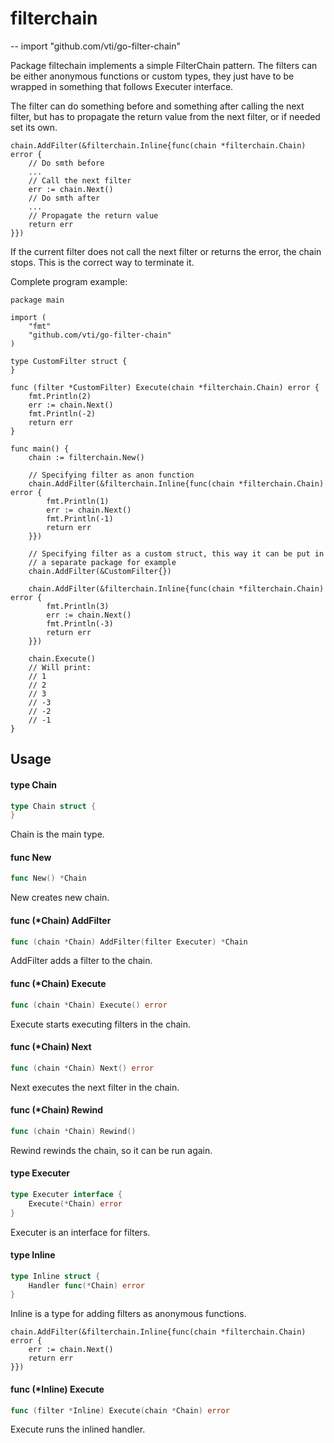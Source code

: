 # filterchain
--
    import "github.com/vti/go-filter-chain"

Package filtechain implements a simple FilterChain pattern. The filters can be
either anonymous functions or custom types, they just have to be wrapped in
something that follows Executer interface.

The filter can do something before and something after calling the next filter,
but has to propagate the return value from the next filter, or if needed set its
own.

    chain.AddFilter(&filterchain.Inline{func(chain *filterchain.Chain) error {
        // Do smth before
        ...
        // Call the next filter
        err := chain.Next()
        // Do smth after
        ...
        // Propagate the return value
        return err
    }})

If the current filter does not call the next filter or returns the error, the
chain stops. This is the correct way to terminate it.

Complete program example:

    package main

    import (
        "fmt"
        "github.com/vti/go-filter-chain"
    )

    type CustomFilter struct {
    }

    func (filter *CustomFilter) Execute(chain *filterchain.Chain) error {
        fmt.Println(2)
        err := chain.Next()
        fmt.Println(-2)
        return err
    }

    func main() {
        chain := filterchain.New()

        // Specifying filter as anon function
        chain.AddFilter(&filterchain.Inline{func(chain *filterchain.Chain) error {
            fmt.Println(1)
            err := chain.Next()
            fmt.Println(-1)
            return err
        }})

        // Specifying filter as a custom struct, this way it can be put in
        // a separate package for example
        chain.AddFilter(&CustomFilter{})

        chain.AddFilter(&filterchain.Inline{func(chain *filterchain.Chain) error {
            fmt.Println(3)
            err := chain.Next()
            fmt.Println(-3)
            return err
        }})

        chain.Execute()
        // Will print:
        // 1
        // 2
        // 3
        // -3
        // -2
        // -1
    }

## Usage

#### type Chain

```go
type Chain struct {
}
```

Chain is the main type.

#### func  New

```go
func New() *Chain
```
New creates new chain.

#### func (*Chain) AddFilter

```go
func (chain *Chain) AddFilter(filter Executer) *Chain
```
AddFilter adds a filter to the chain.

#### func (*Chain) Execute

```go
func (chain *Chain) Execute() error
```
Execute starts executing filters in the chain.

#### func (*Chain) Next

```go
func (chain *Chain) Next() error
```
Next executes the next filter in the chain.

#### func (*Chain) Rewind

```go
func (chain *Chain) Rewind()
```
Rewind rewinds the chain, so it can be run again.

#### type Executer

```go
type Executer interface {
	Execute(*Chain) error
}
```

Executer is an interface for filters.

#### type Inline

```go
type Inline struct {
	Handler func(*Chain) error
}
```

Inline is a type for adding filters as anonymous functions.

    chain.AddFilter(&filterchain.Inline{func(chain *filterchain.Chain) error {
        err := chain.Next()
        return err
    }})

#### func (*Inline) Execute

```go
func (filter *Inline) Execute(chain *Chain) error
```
Execute runs the inlined handler.
